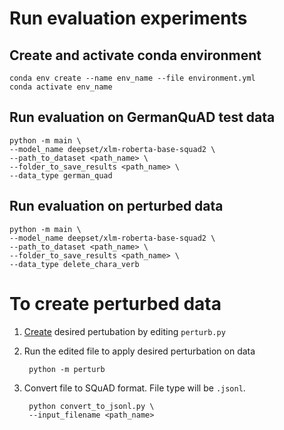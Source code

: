 # Run evaluation experiments

## Create and activate conda environment

    conda env create --name env_name --file environment.yml
    conda activate env_name

## Run evaluation on GermanQuAD test data

    python -m main \
    --model_name deepset/xlm-roberta-base-squad2 \
    --path_to_dataset <path_name> \
    --folder_to_save_results <path_name> \
    --data_type german_quad

## Run evaluation on perturbed data

    python -m main \
    --model_name deepset/xlm-roberta-base-squad2 \
    --path_to_dataset <path_name> \
    --folder_to_save_results <path_name> \
    --data_type delete_chara_verb

# To create perturbed data

1. [Create](./qa_perturb/README.md) desired pertubation by editing `perturb.py`

2. Run the edited file to apply desired perturbation on data

        python -m perturb

3. Convert file to SQuAD format. File type will be `.jsonl`.

        python convert_to_jsonl.py \
        --input_filename <path_name>
        